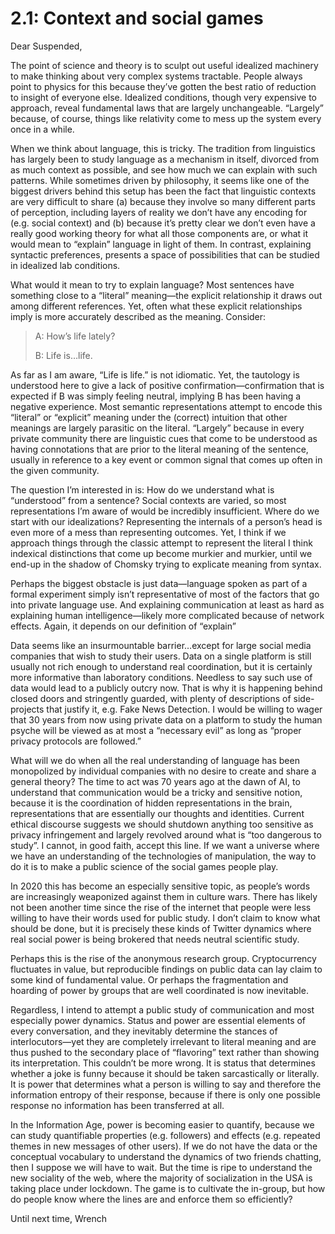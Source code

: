 # 2.1: Context and social games

Dear Suspended,

The point of science and theory is to sculpt out useful idealized machinery to make thinking about very complex systems tractable. People always point to physics for this because they’ve gotten the best ratio of reduction to insight of everyone else. Idealized conditions, though very expensive to approach, reveal fundamental laws that are largely unchangeable. “Largely” because, of course, things like relativity come to mess up the system every once in a while.

When we think about language, this is tricky. The tradition from linguistics has largely been to study language as a mechanism in itself, divorced from as much context as possible, and see how much we can explain with such patterns. While sometimes driven by philosophy, it seems like one of the biggest drivers behind this setup has been the fact that linguistic contexts are very difficult to share (a) because they involve so many different parts of perception, including layers of reality we don’t have any encoding for (e.g. social context) and (b) because it’s pretty clear we don’t even have a really good working theory for what all those components are, or what it would mean to “explain” language in light of them. In contrast, explaining syntactic preferences, presents a space of possibilities that can be studied in idealized lab conditions.

What would it mean to try to explain language? Most sentences have something close to a “literal” meaning—the explicit relationship it draws out among different references. Yet, often what these explicit relationships imply is more accurately described as the meaning. Consider:

> A: How’s life lately?
>
> B: Life is…life.

As far as I am aware, “Life is life.” is not idiomatic. Yet, the tautology is understood here to give a lack of positive confirmation—confirmation that is expected if B was simply feeling neutral, implying B has been having a negative experience. Most semantic representations attempt to encode this “literal” or “explicit” meaning under the (correct) intuition that other meanings are largely parasitic on the literal. “Largely” because in every private community there are linguistic cues that come to be understood as having connotations that are prior to the literal meaning of the sentence, usually in reference to a key event or common signal that comes up often in the given community.

The question I’m interested in is: How do we understand what is “understood” from a sentence? Social contexts are varied, so most representations I’m aware of would be incredibly insufficient. Where do we start with our idealizations? Representing the internals of a person’s head is even more of a mess than representing outcomes. Yet, I think if we approach things through the classic attempt to represent the literal I think indexical distinctions that come up become murkier and murkier, until we end-up in the shadow of Chomsky trying to explicate meaning from syntax.

Perhaps the biggest obstacle is just data—language spoken as part of a formal experiment simply isn’t representative of most of the factors that go into private language use. And explaining communication at least as hard as explaining human intelligence—likely more complicated because of network effects. Again, it depends on our definition of “explain”

Data seems like an insurmountable barrier…except for large social media companies that wish to study their users. Data on a single platform is still usually not rich enough to understand real coordination, but it is certainly more informative than laboratory conditions. Needless to say such use of data would lead to a publicly outcry now. That is why it is happening behind closed doors and stringently guarded, with plenty of descriptions of side-projects that justify it, e.g. Fake News Detection. I would be willing to wager that 30 years from now using private data on a platform to study the human psyche will be viewed as at most a “necessary evil” as long as “proper privacy protocols are followed.”

What will we do when all the real understanding of language has been monopolized by individual companies with no desire to create and share a general theory? The time to act was 70 years ago at the dawn of AI, to understand that communication would be a tricky and sensitive notion, because it is the coordination of hidden representations in the brain, representations that are essentially our thoughts and identities. Current ethical discourse suggests we should shutdown anything too sensitive as privacy infringement and largely revolved around what is “too dangerous to study”. I cannot, in good faith, accept this line. If we want a universe where we have an understanding of the technologies of manipulation, the way to do it is to make a public science of the social games people play.

In 2020 this has become an especially sensitive topic, as people’s words are increasingly weaponized against them in culture wars. There has likely not been another time since the rise of the internet that people were less willing to have their words used for public study. I don’t claim to know what should be done, but it is precisely these kinds of Twitter dynamics where real social power is being brokered that needs neutral scientific study.

Perhaps this is the rise of the anonymous research group. Cryptocurrency fluctuates in value, but reproducible findings on public data can lay claim to some kind of fundamental value. Or perhaps the fragmentation and hoarding of power by groups that are well coordinated is now inevitable.

Regardless, I intend to attempt a public study of communication and most especially power dynamics. Status and power are essential elements of every conversation, and they inevitably determine the stances of interlocutors—yet they are completely irrelevant to literal meaning and are thus pushed to the secondary place of “flavoring” text rather than showing its interpretation. This couldn’t be more wrong. It is status that determines whether a joke is funny because it should be taken sarcastically or literally. It is power that determines what a person is willing to say and therefore the information entropy of their response, because if there is only one possible response no information has been transferred at all.

In the Information Age, power is becoming easier to quantify, because we can study quantifiable properties (e.g. followers) and effects (e.g. repeated themes in new messages of other users). If we do not have the data or the conceptual vocabulary to understand the dynamics of two friends chatting, then I suppose we will have to wait. But the time is ripe to understand the new sociality of the web, where the majority of socialization in the USA is taking place under lockdown. The game is to cultivate the in-group, but how do people know where the lines are and enforce them so efficiently?

Until next time,
Wrench
